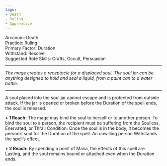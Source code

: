```yaml
---
tags:
- Death
- Ruling
- Apprentice
---
```


Arcanum: Death\
Practice: Ruling\
Primary Factor: Duration\
Withstand: Resolve\
Suggested Rote Skills: Crafts, Occult, Persuasion

---

_The mage creates a receptacle for a displaced soul. The soul jar can be anything designed to hold and seal a liquid, from a paint can to a water bottle._

---

A soul placed into the soul jar cannot escape and is protected from outside attack. If the jar is opened or broken before the Duration of the spell ends, the soul is released.

**+ 1 Reach:** The mage may bind the soul to herself or to another person. To bind the soul to a person, the recipient must be suffering from the Soulless, Enervated, or Thrall Condition. Once the soul is in the body, it becomes the person’s soul for the Duration of the spell. An unwilling person Withstands the spell’s effect.

**+ 2 Reach:** By spending a point of Mana, the effects of this spell are Lasting, and the soul remains bound or attached even when the Duration ends.